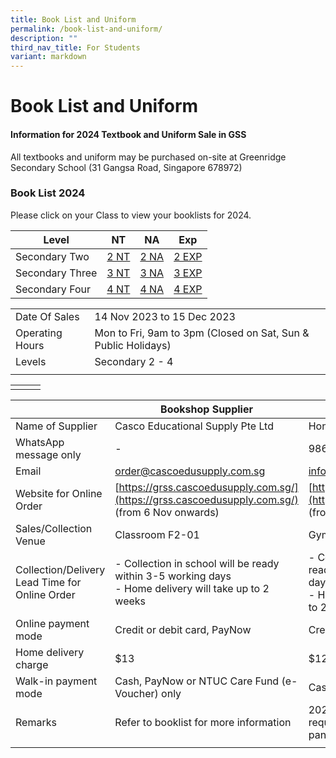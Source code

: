 ```yaml
---
title: Book List and Uniform
permalink: /book-list-and-uniform/
description: ""
third_nav_title: For Students
variant: markdown
---
```

# **Book List and Uniform**

#### Information for 2024 Textbook and Uniform Sale in GSS

All textbooks and uniform may be purchased on-site at Greenridge Secondary School (31 Gangsa Road, Singapore 678972)


### Book List 2024


 Please click on your Class to view your booklists for 2024.

| Level | NT |  NA|  Exp |
| -------- | --------| -------- |-------- |
|  Secondary Two    | [ 2 NT](/files/Book%20Lists%202024/2024%20sec%202nt%20booklist.pdf) | [ 2 NA](/files/Book%20Lists%202024/2024%20sec%202na%20booklist.pdf) |[ 2 EXP](/files/Book%20Lists%202024/2024%20sec%202e%20booklist.pdf)|
|  Secondary Three   | [ 3 NT](/files/Book%20Lists%202024/2024%20sec%203nt%20booklist.pdf) | [3 NA](/files/Book%20Lists%202024/2024%20sec%203na%20booklist.pdf)   |[ 3 EXP](/files/Book%20Lists%202024/2024%20sec%203e%20booklist.pdf)    |
|  Secondary Four   | [ 4 NT](/files/Book%20Lists%202024/2024%20sec%204nt%20booklist.pdf)     | [ 4 NA](/files/Book%20Lists%202024/2024%20sec%204na%20booklist.pdf)    |[ 4 EXP](/files/Book%20Lists%202024/2024%20sec%204e%20booklist.pdf)  | |


|  |  | 
| -------- | -------- |
| Date Of Sales     | 14 Nov 2023 to 15 Dec 2023     |
| Operating Hours   | Mon to Fri, 9am to 3pm (Closed on Sat, Sun &amp; Public Holidays)
|Levels    |Secondary 2 - 4 |
|  |  |



|  | | |
| -------- | -------- | -------- |
|  |     |     |



| | Bookshop Supplier | Uniform Supplier  |
| -------- | -------- | -------- |
|Name of Supplier    | Casco Educational Supply Pte Ltd  | Hong Kong Tat Kee Tailor      |
| WhatsApp message only    | -    | 98666192 (Miranda)     |
| Email | [order@cascoedusupply.com.sg](order@cascoedusupply.com.sg)  | [info@hktatkee.com.sg](info@hktatkee.com.sg)   |
| Website for Online Order   | [https://grss.cascoedusupply.com.sg/](https://grss.cascoedusupply.com.sg/) <br>(from 6 Nov onwards)    | [https://hongkongtatkee.com/](https://hongkongtatkee.com/)<br>(from 15 Nov onwards)    |
| Sales/Collection Venue   | Classroom F2-01  | Gym (next to canteen)     |
| Collection/Delivery Lead Time for Online Order    |- Collection in school will be ready within 3-5 working days <br>- Home delivery will take up to 2 weeks   | - Collection in school will be ready within 3-5 working days <br>- Home delivery will take up to 2 weeks    |
| Online payment mode   | Credit or debit card, PayNow   | Credit or debit card     |
| Home delivery charge | $13    | $12      |
| Walk-in payment mode   | Cash, PayNow or NTUC Care Fund (e-Voucher) only   | Cash or PayNow only    |
| Remarks      | Refer to booklist for more information     | 2024 Secondary 3 boys are required to purchase long pants    |
|     |   |     |

